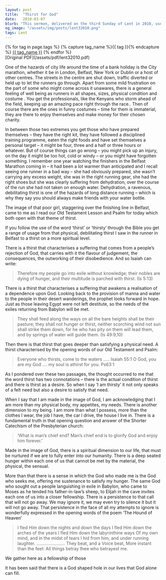```yaml
---
layout: post
title:  "Thirst for God"
date:   2010-03-07
blurb: "This sermon, delivered on the third Sunday of Lent in 2010, uses the metaphor of a marathon runner's thirst to explore the deep spiritual thirst that humans have for God. It discusses the different types of thirst found in the Bible, from physical thirst to a deeper spiritual longing, and emphasizes that only God can satisfy this deep-seated hunger within us."
og_image: "/assets/img/posts/lent32010.png"
tags: Lent
---    
```

<div class="tag-pills">
  {% for tag in page.tags %}
    {% capture tag_name %}{{ tag }}{% endcapture %}
    <a href="{{ site.baseurl }}/tag/{{ tag_name | slugify }}" class="tag-pill">{{ tag_name }}</a>
  {% endfor %}
</div>
[Original PDF](/assets/pdf/lent32010.pdf)

One of the hazards of city life around the time of a bank holiday is the City marathon, whether it be in London, Belfast, New York or Dublin or a host of other centres. The streets in the centre are shut down, traffic diverted or held up to let the runners go through. Apart from some mild frustration on the part of some who might come across it unawares, there is a general feeling of well being as runners in all shapes, sizes, physical condition and costume . You get the professionals, like the Kenyans who storm ahead of the field, keeping up an amazing pace right through the race.. Then of course there are the ones in funny costumes – time for them is immaterial, they are there to enjoy themselves and make money for their chosen charity.

In between those two extremes you get those who have prepared themselves – they have the right kit, they have followed a disciplined training programme, eaten the right foods and have set themselves a personal target – it might be four, three and a half or three hours or whatever. But of course things can go wrong – you might pick up an injury, on the day it might be too hot, cold or windy – or you might have forgotten something. I remember one year watching the finishers in the Belfast Marathon coming in – it had been a lot warmer than anticipated and I recall seeing one runner in a bad way – she had obviously prepared, she wasn’t carrying any excess weight, she was in the right running gear, she had the right shoes but she was clearly suffering from dehydration, over the course of the run she had not taken on enough water. Dehydration, a ravenous, debilitating thirst is one of the hazards of long distance running – which is why they say you should always make friends with your water bottle.

The image of that poor girl, staggering over the finishing line in Belfast, came to me as I read our Old Testament Lesson and Psalm for today which both open with that theme of thirst.

If you follow the use of the word ‘thirst’ or ‘thirsty’ through the Bible you get a range of usage from that physical, debilitating thirst I saw in the runner in Belfast to a thirst on a more spiritual level.

There is a thirst that characterises a suffering that comes from a people’s rejection of God, that carries with it the flavour of judgement, the consequences, the outworking of their disobedience. And so Isaiah can write:

> Therefore my people go into exile without knowledge;
> their nobles are dying of hunger,
> and their multitude is parched with thirst. (Is 5:13)

There is a thirst that characterises a suffering that awakens a realisation of a dependence upon God. Looking back to the provision of manna and water to the people in their desert wanderings, the prophet looks forward in hope. Just as those leaving Egypt were not left destitute, so the needs of the exiles returning from Babylon will be met.

> They shall feed along the ways
> on all the bare heights shall be their pasture;
> they shall not hunger or thirst,
> neither scorching wind not sun shall strike them down,
> for he who has pity on them will lead them,
> and by springs of water will guide them. (Is 49:9,10)

Then there is that thirst that goes deeper than satisfying a physical need. A thirst characterised by the opening words of our Old Testament and Psalm:

> Everyone who thirsts, come to the waters ..... Isaiah 55:1
> O God, you are my God .... my soul is athirst for you. Ps63:1

As I pondered over these two passages, the thought occurred to me that the word thirst has two connotations – there is the actual condition of thirst and there is thirst as a desire. So when I say ‘I am thirsty’ it not only speaks of a felt need but also a desire to satisfy that need.

When I say that I am made in the image of God, I am acknowledging that I am more than my physical body, my appetites, my needs. There is another dimension to my being. I am more than what I possess, more than the clothes I wear, the job I have, the car I drive, the house I live in. There is a fundamental truth in that opening question and answer of the Shorter Catechism of the Presbyterian church:

> ‘What is man’s chief end?
> Man’s chief end is to glorify God and enjoy him forever.’

Made in the image of God, there is a spiritual dimension to our life, that must be nurtured if we are to fully enter into our humanity. There is a deep seated hunger within each one of us that cannot be met by the material, the physical, the sensual.

More than that there is a sense in which the God who made me is the God who seeks me, offering me sustenance to satisfy my hunger. The same God who sought out a people languishing in exile in Babylon, who came to Moses as he tended his father-in-law’s sheep, to Elijah in the cave invites each one of us into a closer fellowship. There is a persistence to that call that will not go away. We may ignore it, we may even try to silence it but it will not go away. That persistence in the face of all my attempts to ignore is wonderfully expressed in the opening words of the poem ‘The Hound of Heaven’

> I fled Him down the nights and down the days
> I fled Him down the arches of the years
> I fled Him down the labyrinthine ways
> Of my own mind, and in the midst of tears
> I hid from him, and under running laughter.
> …………………..
> They beat, and a Voice beat,
> More instant than the feet:
> All things betray thee who betrayest me.

We gather here as a fellowship of those

It has been said that there is a God shaped hole in our lives that God alone can fill.
